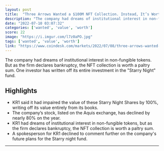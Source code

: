 ```yaml
---
layout: post
title:  "Three Arrows Wanted a $100M NFT Collection. Instead, It’s Worth Less Than $5M"
description: "The company had dreams of institutional interest in non-fungible tokens. But as the firm declares bankruptcy, the NFT collection is worth a paltry sum. One investor has written off its entire investment in the \"Starry Night\" fund."
date: "2022-07-10 03:07:32"
categories: ['wanted', 'value', 'worth']
score: 22
image: "https://i.imgur.com/l7z0aPO.jpg"
tags: ['wanted', 'value', 'worth']
link: "https://www.coindesk.com/markets/2022/07/08/three-arrows-wanted-a-100m-nft-collection-instead-its-worth-less-than-5m/"
---
```


The company had dreams of institutional interest in non-fungible tokens. But as the firm declares bankruptcy, the NFT collection is worth a paltry sum. One investor has written off its entire investment in the \"Starry Night\" fund.

## Highlights

- KR1 said it had impaired the value of these Starry Night Shares by 100%, writing off its value entirely from its books.
- The company’s stock, listed on the Aquis exchange, has declined by nearly 80% on the year.
- KR1 had dreams of institutional interest in non-fungible tokens, but as the firm declares bankruptcy, the NFT collection is worth a paltry sum.
- A spokesperson for KR1 declined to comment further on the company's future plans for the Starry night fund.

---
